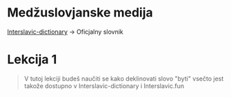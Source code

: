 # Medžuslovjanske medija

 [Interslavic-dictionary](https://interslavic-dictionary.com/) -> Oficjalny slovnik 


# Lekcija 1

> V tutoj lekciji budeš naučiti se kako deklinovati slovo "byti"
vsečto jest takože dostupno v Interslavic-dictionary i Interslavic.fun

